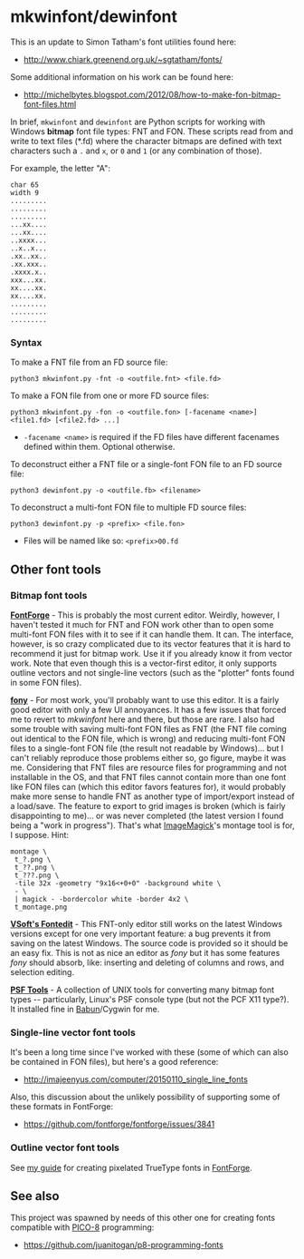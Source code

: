 # mkwinfont/dewinfont

This is an update to Simon Tatham's font utilities found here:
* http://www.chiark.greenend.org.uk/~sgtatham/fonts/

Some additional information on his work can be found here:
* http://michelbytes.blogspot.com/2012/08/how-to-make-fon-bitmap-font-files.html

In brief, `mkwinfont` and `dewinfont` are Python scripts for working with Windows **bitmap** font file types: FNT and FON.  These scripts read from and write to text files (*.fd) where the character bitmaps are defined with text characters such a `.` and `x`, or `0` and `1` (or any combination of those).

For example, the letter "A":
```
char 65
width 9
.........
.........
.........
...xx....
...xx....
..xxxx...
..x..x...
.xx..xx..
.xx.xxx..
.xxxx.x..
xxx...xx.
xx....xx.
xx....xx.
.........
.........
.........
```

### Syntax

To make a FNT file from an FD source file:
```
python3 mkwinfont.py -fnt -o <outfile.fnt> <file.fd>
```

To make a FON file from one or more FD source files:
```
python3 mkwinfont.py -fon -o <outfile.fon> [-facename <name>] <file1.fd> [<file2.fd> ...]
```
* `-facename <name>` is required if the FD files have different facenames defined within them.  Optional otherwise.

To deconstruct either a FNT file or a single-font FON file to an FD source file:
```
python3 dewinfont.py -o <outfile.fb> <filename>
```

To deconstruct a multi-font FON file to multiple FD source files:
```
python3 dewinfont.py -p <prefix> <file.fon>
```
* Files will be named like so: `<prefix>00.fd`

## Other font tools

### Bitmap font tools

[**FontForge**](https://fontforge.github.io/) - This is probably the most current editor.  Weirdly, however, I haven't tested it much for FNT and FON work other than to open some multi-font FON files with it to see if it can handle them.  It can.  The interface, however, is so crazy complicated due to its vector features that it is hard to recommend it just for bitmap work.  Use it if you already know it from vector work.  Note that even though this is a vector-first editor, it only supports outline vectors and not single-line vectors (such as the "plotter" fonts found in some FON files).

[**fony**](http://hukka.ncn.fi/?fony) - For most work, you'll probably want to use this editor.  It is a fairly good editor with only a few UI annoyances.  It has a few issues that forced me to revert to _mkwinfont_ here and there, but those are rare.  I also had some trouble with saving multi-font FON files as FNT (the FNT file coming out identical to the FON file, which is wrong) and reducing multi-font FON files to a single-font FON file (the result not readable by Windows)... but I can't reliably reproduce those problems either so, go figure, maybe it was me.  Considering that FNT files are resource files for programming and not installable in the OS, and that FNT files cannot contain more than one font like FON files can (which this editor favors features for), it would probably make more sense to handle FNT as another type of import/export instead of a load/save.  The feature to export to grid images is broken (which is fairly disappointing to me)... or was never completed (the latest version I found being a "work in progress").  That's what [ImageMagick](https://imagemagick.org/)'s montage tool is for, I suppose.  Hint:

```shell script
montage \
 t_?.png \
 t_??.png \
 t_???.png \
 -tile 32x -geometry "9x16<+0+0" -background white \
 - \
 | magick - -bordercolor white -border 4x2 \
 t_montage.png
```

[**VSoft's Fontedit**](http://www.vsoft.nl/software/utils/win/fontedit/) - This FNT-only editor still works on the latest Windows versions except for one very important feature: a bug prevents it from saving on the latest Windows.  The source code is provided so it should be an easy fix.  This is not as nice an editor as _fony_ but it has some features _fony_ should absorb, like: inserting and deleting of columns and rows, and selection editing.

[**PSF Tools**](http://www.seasip.info/Unix/PSF/) - A collection of UNIX tools for converting many bitmap font types -- particularly, Linux's PSF console type (but not the PCF X11 type?).  It installed fine in [Babun](http://babun.github.io/)/Cygwin for me.

### Single-line vector font tools

It's been a long time since I've worked with these (some of which can also be contained in FON files), but here's a good reference:

* http://imajeenyus.com/computer/20150110_single_line_fonts

Also, this discussion about the unlikely possibility of supporting some of these formats in FontForge:

* https://github.com/fontforge/fontforge/issues/3841

### Outline vector font tools

See [my guide](https://namethattech.wordpress.com/2017/03/22/how-to-make-a-snap-to-grid-in-fontforge/) for creating pixelated TrueType fonts in [FontForge](https://fontforge.github.io/).

## See also

This project was spawned by needs of this other one for creating fonts compatible with [PICO-8](http://www.lexaloffle.com/pico-8.php) programming:

* https://github.com/juanitogan/p8-programming-fonts
